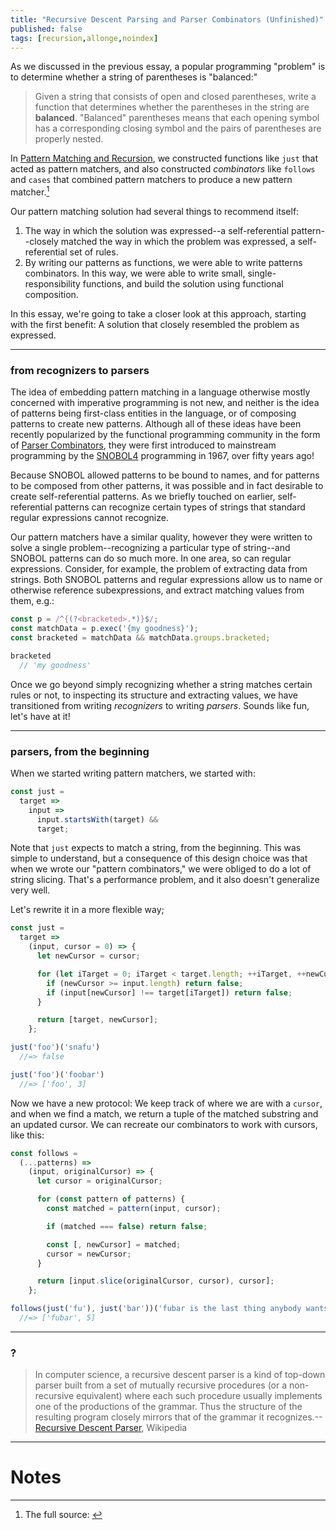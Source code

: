 ```yaml
---
title: "Recursive Descent Parsing and Parser Combinators (Unfinished)"
published: false
tags: [recursion,allonge,noindex]
---
```


As we discussed in the previous essay, a popular programming "problem" is to determine whether a string of parentheses is "balanced:"

> Given a string that consists of open and closed parentheses, write a function that determines whether the parentheses in the string are **balanced**. "Balanced" parentheses means that each opening symbol has a corresponding closing symbol and the pairs of parentheses are properly nested.

[Pattern Matching and Recursion]: http://raganwald.com/2018/10/17/recursive-pattern-matching.html

In [Pattern Matching and Recursion], we constructed functions like `just` that acted as pattern matchers, and also constructed _combinators_ like `follows` and `cases` that combined pattern matchers to produce a new pattern matcher.[^source]

[^source]: The full source: <script src="https://gist.github.com/raganwald/d5005beb167f075f2c90898143f4e116.js"></script>

Our pattern matching solution had several things to recommend itself:

1. The way in which the solution was expressed--a self-referential pattern--closely matched the way in which the problem was expressed, a self-referential set of rules.
2. By writing our patterns as functions, we were able to write patterns combinators. In this way, we were able to write small, single-responsibility functions, and build the solution using functional composition.

In this essay, we're going to take a closer look at this approach, starting with the first benefit: A solution that closely resembled the problem as expressed.

---

### from recognizers to parsers

The idea of embedding pattern matching in a language otherwise mostly concerned with imperative programming is not new, and neither is the idea of patterns being first-class entities in the language, or of composing patterns to create new patterns. Although all of these ideas have been recently popularized by the functional programming community in the form of [Parser Combinators], they were first introduced to mainstream programming by the [SNOBOL4] programming in 1967, over fifty years ago!

[Parser Combinators]: https://en.wikipedia.org/wiki/Parser_combinator
[SNOBOL4]: https://en.wikipedia.org/wiki/SNOBOL

Because SNOBOL allowed patterns to be bound to names, and for patterns to be composed from other patterns, it was possible and in fact desirable to create self-referential patterns. As we briefly touched on earlier, self-referential patterns can recognize certain types of strings that standard regular expressions cannot recognize.

Our pattern matchers have a similar quality, however they were written to solve a single problem--recognizing a particular type of string--and SNOBOL patterns can do so much more. In one area, so can regular expressions. Consider, for example, the problem of extracting data from strings. Both SNOBOL patterns and regular expressions allow us to name or otherwise reference subexpressions, and extract matching values from them, e.g.:

```javascript
const p = /^{(?<bracketed>.*)}$/;
const matchData = p.exec('{my goodness}');
const bracketed = matchData && matchData.groups.bracketed;

bracketed
  // 'my goodness'
```

Once we go beyond simply recognizing whether a string matches certain rules or not, to inspecting its structure and extracting values, we have transitioned from writing _recognizers_ to writing _parsers_. Sounds like fun, let's have at it!

---

### parsers, from the beginning

When we started writing pattern matchers, we started with:

```javascript
const just =
  target =>
    input =>
      input.startsWith(target) &&
      target;
```

Note that `just` expects to match a string, from the beginning. This was simple to understand, but a consequence of this design choice was that when we wrote our  "pattern combinators," we were obliged to do a lot of string slicing. That's a performance problem, and it also doesn't generalize very well.

Let's rewrite it in a more flexible way;

```javascript
const just =
  target =>
    (input, cursor = 0) => {
      let newCursor = cursor;

      for (let iTarget = 0; iTarget < target.length; ++iTarget, ++newCursor) {
        if (newCursor >= input.length) return false;
        if (input[newCursor] !== target[iTarget]) return false;
      }

      return [target, newCursor];
    };

just('foo')('snafu')
  //=> false

just('foo')('foobar')
  //=> ['foo', 3]
```

Now we have a new protocol: We keep track of where we are with a `cursor`, and when we find a match, we return a tuple of the matched substring and an updated cursor. We can recreate our combinators to work with cursors, like this:

```javascript
const follows =
  (...patterns) =>
    (input, originalCursor) => {
      let cursor = originalCursor;

      for (const pattern of patterns) {
        const matched = pattern(input, cursor);

        if (matched === false) return false;

        const [, newCursor] = matched;
        cursor = newCursor;
      }

      return [input.slice(originalCursor, cursor), cursor];
    };

follows(just('fu'), just('bar'))('fubar is the last thing anybody wants to hear.')
  //=> ['fubar', 5]
```



---

### ?

> In computer science, a recursive descent parser is a kind of top-down parser built from a set of mutually recursive procedures (or a non-recursive equivalent) where each such procedure usually implements one of the productions of the grammar. Thus the structure of the resulting program closely mirrors that of the grammar it recognizes.--[Recursive Descent Parser], Wikipedia

[Recursive Descent Parser]: https://en.wikipedia.org/wiki/Recursive_descent_parser

---

# Notes
